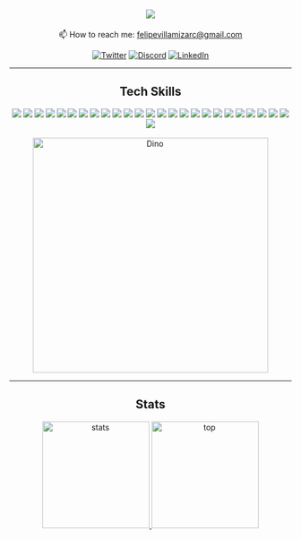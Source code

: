 <div align=center>
  
  # <img src="http://readme-typing-svg.herokuapp.com/?size=30&color=FBD1D1&center=true&vCenter=true&lines=%3Ewhoami;I'm+Felipe" />
  
  📫 How to reach me: felipevillamizarc@gmail.com 

[![Twitter](https://img.shields.io/badge/twitter-%231DA1F2.svg?&style=for-the-badge&logo=twitter&logoColor=white)](https://twitter.com/felipevcc_)
[![Discord](https://img.shields.io/badge/Discord-%235865F2.svg?style=for-the-badge&logo=discord&logoColor=white)](https://discord.com/users/314901228301844491)
[![LinkedIn](https://img.shields.io/badge/linkedin-%230077B5.svg?&style=for-the-badge&logo=linkedin&logoColor=white)](https://www.linkedin.com/in/felipevc)

  <hr>
 
  ## Tech Skills 

  <img src="https://img.shields.io/badge/Python-98b982?style=for-the-badge&logo=python&logoColor=98b982&labelColor=282828">
  <img src="https://img.shields.io/badge/Flask-303439?style=for-the-badge&logo=flask&logoColor=dadada&labelColor=282828">
  <img src="https://img.shields.io/badge/C-979DAC?style=for-the-badge&logo=c&logoColor=979DAC&labelColor=282828">
  <img src="https://img.shields.io/badge/Java-ED8B00?style=for-the-badge&logo=openjdk&logoColor=ED8B00&labelColor=282828">
  <img src="https://img.shields.io/badge/Spring-6DB33F?style=for-the-badge&logo=spring&logoColor=6DB33F&labelColor=282828">
  <img src="https://img.shields.io/badge/Spring_Security-6DB33F?style=for-the-badge&logo=Spring-Security&logoColor=6DB33F&labelColor=282828">
  <img src="https://img.shields.io/badge/json%20web%20tokens-323330?style=for-the-badge&logo=json-web-tokens&logoColor=pink">
  <img src="https://img.shields.io/badge/Js-F5F095?style=for-the-badge&logo=Javascript&logoColor=F5F095&labelColor=282828">
  <img src="https://img.shields.io/badge/Node.js-8DBD5F?style=for-the-badge&logo=node.js&logoColor=8DBD5F&labelColor=282828">
  <img src="https://img.shields.io/badge/Express-404D59?style=for-the-badge&logo=express&logoColor=ffffff&labelColor=282828">
  <img src="https://img.shields.io/badge/Ts-397dc6?style=for-the-badge&logo=typescript&logoColor=397dc6&labelColor=282828">
  <img src="https://img.shields.io/badge/React-4DA2D1?style=for-the-badge&logo=react&logoColor=4DA2D1&labelColor=1D2128">
  <img src="https://img.shields.io/badge/Angular-E23237?style=for-the-badge&logo=angular&logoColor=E23237&labelColor=1D2128">
  <img src="https://img.shields.io/badge/jQuery-1E608C?style=for-the-badge&logo=jQuery&logoColor=1E608C&labelColor=282828">
  <img src="https://img.shields.io/badge/MySQL-338DBF?style=for-the-badge&logo=mysql&logoColor=338DBF&labelColor=282828">
  <img src="https://img.shields.io/badge/Oracle-C94634?style=for-the-badge&logo=oracle&logoColor=C94634&labelColor=282828">
  <img src="https://img.shields.io/badge/PostgreSQL-316192?style=for-the-badge&logo=postgresql&logoColor=316192&labelColor=282828">
  <img src="https://img.shields.io/badge/Mongodb-118B4B?style=for-the-badge&logo=mongodb&logoColor=118B4B&labelColor=282828">
  <img src="https://img.shields.io/badge/AWS-232F3E?style=for-the-badge&logo=amazon-aws&logoColor=white&labelColor=282828">
  <img src="https://img.shields.io/badge/Docker-338DBF?style=for-the-badge&logo=docker&logoColor=338DBF&labelColor=282828">
  <img src="https://img.shields.io/badge/HTML-E49C55?style=for-the-badge&logo=html5&logoColor=E49C55&labelColor=282828">
  <img src="https://img.shields.io/badge/CSS-4DA2D1?style=for-the-badge&logo=css3&logoColor=4DA2D1&labelColor=282828">
  <img src="https://img.shields.io/badge/Scss-CC6699?style=for-the-badge&logo=sass&logoColor=CC6699&labelColor=282828">
  <img src="https://img.shields.io/badge/Redux-593D88?style=for-the-badge&logo=redux&logoColor=white&labelColor=282828">
  <img src="https://img.shields.io/badge/GIT-C46339?style=for-the-badge&logo=git&logoColor=C46339&labelColor=282828">
  <img src="https://img.shields.io/badge/linux-9E9E9E?style=for-the-badge&logo=linux&logoColor=9E9E9E&labelColor=282828">
  <br><br>
  <img alt="Dino" width="420" src="https://i.imgur.com/mWcyyn7.gif"><br>
  <hr>

  ## Stats

  <a href="https://github.com/felipevcc">
    <img height="191" src="https://github-readme-stats.vercel.app/api?username=felipevcc&show_icons=true&bg_color=282A36&text_color=D9E0EE&icon_color=FBD1D1&title_color=FBD1D1&border_color=676871" alt="stats" />
    <img height="191" src="https://github-readme-stats.vercel.app/api/top-langs?username=felipevcc&show_icons=true&locale=en&layout=compact&bg_color=282A36&text_color=D9E0EE&title_color=FBD1D1&border_color=676871&langs_count=8" alt="top" />
  </a>
</div>
